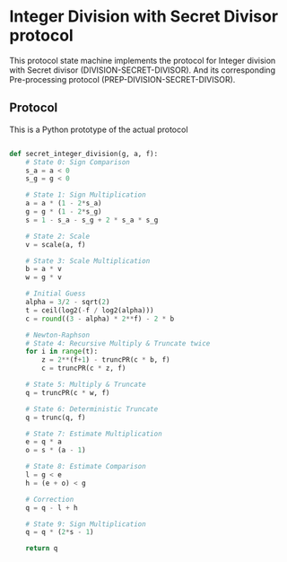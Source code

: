 # Integer Division with Secret Divisor protocol

This protocol state machine implements the protocol for Integer division with Secret divisor (DIVISION-SECRET-DIVISOR). And its corresponding Pre-processing protocol (PREP-DIVISION-SECRET-DIVISOR).

## Protocol

This is a Python prototype of the actual protocol

```python

def secret_integer_division(g, a, f):
    # State 0: Sign Comparison
    s_a = a < 0
    s_g = g < 0

    # State 1: Sign Multiplication
    a = a * (1 - 2*s_a)
    g = g * (1 - 2*s_g)
    s = 1 - s_a - s_g + 2 * s_a * s_g

    # State 2: Scale
    v = scale(a, f)

    # State 3: Scale Multiplication
    b = a * v
    w = g * v

    # Initial Guess
    alpha = 3/2 - sqrt(2)
    t = ceil(log2(-f / log2(alpha)))
    c = round((3 - alpha) * 2**f) - 2 * b

    # Newton-Raphson
    # State 4: Recursive Multiply & Truncate twice
    for i in range(t):
        z = 2**(f+1) - truncPR(c * b, f)
        c = truncPR(c * z, f)

    # State 5: Multiply & Truncate
    q = truncPR(c * w, f)

    # State 6: Deterministic Truncate
    q = trunc(q, f)

    # State 7: Estimate Multiplication
    e = q * a
    o = s * (a - 1)

    # State 8: Estimate Comparison
    l = g < e
    h = (e + o) < g

    # Correction
    q = q - l + h

    # State 9: Sign Multiplication
    q = q * (2*s - 1)

    return q
```
